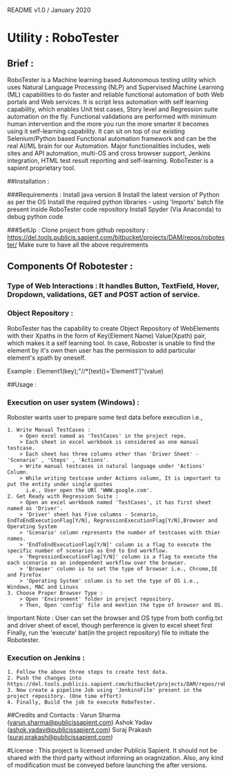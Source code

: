README v1.0 / January 2020

# Utility : RoboTester

## Brief : 
RoboTester is a Machine learning based Autonomous testing utility which uses Natural Language Processing (NLP) and Supervised Machine Learning (ML) capabilities to do
faster and reliable functional automation of both Web portals and Web services. It is script less automation with self learning capability, which enables Unit test cases,
Story level and Regression suite automation on the fly. Functional validations are performed with minimum human intervention and the more you run the more smarter it
becomes using it self-learning capability. It can sit on top of our existing Selenium/Python based Functional automation framework and can be the real AI/ML brain for our
Automation. Major functionalities includes, web sites and API automation, multi-OS and cross browser support, Jenkins integration, HTML test result reporting and self-learning. 
RoboTester is a sapient proprietary tool.

##Installation : 

###Requirements : 
Install java version 8
Install the latest version of Python as per the OS
Install the required python libraries - using 'Imports' batch file present inside RoboTester code repository
Install Spyder (Via Anaconda) to debug python code

###SetUp : 
Clone project from github repository : https://del.tools.publicis.sapient.com/bitbucket/projects/DAM/repos/robotester/
Make sure to have all the above requirements

## Components Of Robotester : 

### Type of Web Interactions : It handles Button, TextField, Hover, Dropdown, validations, GET and POST action of service.

### Object Repository :
RoboTester has the capability to create Object Repository of WebElements with their Xpaths in the form of Key(Element Name) Value(Xpath) pair, which makes it
a self learning tool. In case, Roboster is unable to find the element by it's own then user has the permission to add particular element's xpath by oneself.

Example : Element1(key);"//*[text()='Element1']"(value)

##Usage : 

### Execution on user system (Windows) : 
Roboster wants user to prepare some test data before execution i.e.,
	
	1. Write Manual TestCases :
		> Open excel named as 'TestCases' in the project repo.
		> Each sheet in excel workbook is considered as one manual testcase.
		> Each sheet has three columns other than 'Driver Sheet' - 'Scenario' , 'Steps' , 'Actions'.
		> Write manual testcases in natural language under 'Actions' Column.
		> While writing testcase under Actions column, It is important to put the entity under single quotes
		  i.e., User open the URl 'WWW.google.com'.
	2. Get Ready with Regression Suite :
		> Open an excel workbook named 'TestCases', it has first sheet named as 'Driver'.
		> 'Driver' sheet has Five columns - Scenario, EndToEndExecutionFlag[Y/N], RegressionExecutionFlag[Y/N],Browser and Operating System
		> 'Scenario' column represents the number of testcases with thier names.
		> 'EndToEndExecutionFlag[Y/N]' column is a flag to execute the specific number of scenarios as End to End workflow.
		> 'RegressionExecutionFlag[Y/N]' column is a flag to execute the each scenario as an independent workflow over the browser.
		> 'Browser' column is to set the type of browser i.e., Chrome,IE and Firefox
		> 'Operating System' column is to set the type of OS i.e., Windows, MAC and Linuxs
	3. Choose Proper Browser Type :
		> Open 'Environment' folder in project repository.
		> Then, Open 'config' file and mention the type of browser and OS.

Important Note : User can set the browser and OS type from both config.txt and driver sheet of excel, though perference is given to excel sheet first
Finally, run the 'execute' bat(in the project repository) file to initiate the Robotester.

### Execution on Jenkins : 

    1. Follow the above three steps to create test data.
	2. Push the changes into https://del.tools.publicis.sapient.com/bitbucket/projects/DAM/repos/robotester/
	3. Now create a pipeline Job using 'JenkinsFile' present in the project repository. (One time effort)
	4. Finally, Build the job to execute RoboTester.


##Credits and Contacts : 
Varun Sharma (varun.sharma@publicissapient.com)
Ashok Yadav  (ashok.yadav@publicissapient.com)
Suraj Prakash (suraj.prakash@publicissapient.com)

#License : 
This project is licensed under Publicis Sapient. It should not be shared with the third party without informing
an oragnization. Also, any kind of modification must be conveyed before launching the after versions.




